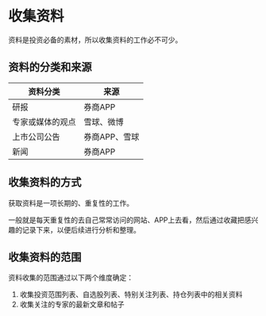 # 收集资料

资料是投资必备的素材，所以收集资料的工作必不可少。

## 资料的分类和来源

| 资料分类         | 来源          |
| ---------------- | ------------- |
| 研报             | 券商APP       |
| 专家或媒体的观点 | 雪球、微博    |
| 上市公司公告     | 券商APP、雪球 |
| 新闻             | 券商APP       |

## 收集资料的方式

获取资料是一项长期的、重复性的工作。

一般就是每天重复性的去自己常常访问的网站、APP上去看，然后通过收藏把感兴趣的记录下来，以便后续进行分析和整理。

## 收集资料的范围

资料收集的范围通过以下两个维度确定：

1. 收集投资范围列表、自选股列表、特别关注列表、持仓列表中的相关资料
2. 收集关注的专家的最新文章和帖子


